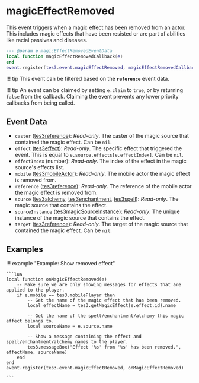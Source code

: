 # magicEffectRemoved

This event triggers when a magic effect has been removed from an actor. This includes magic effects that have been resisted or are part of abilities like racial passives and diseases.

```lua
--- @param e magicEffectRemovedEventData
local function magicEffectRemovedCallback(e)
end
event.register(tes3.event.magicEffectRemoved, magicEffectRemovedCallback)
```

!!! tip
	This event can be filtered based on the **`reference`** event data.

!!! tip
	An event can be claimed by setting `e.claim` to `true`, or by returning `false` from the callback. Claiming the event prevents any lower priority callbacks from being called.

## Event Data

* `caster` ([tes3reference](../../types/tes3reference)): *Read-only*. The caster of the magic source that contained the magic effect. Can be `nil`.
* `effect` ([tes3effect](../../types/tes3effect)): *Read-only*. The specific effect that triggered the event. This is equal to `e.source.effects[e.effectIndex]`. Can be `nil`.
* `effectIndex` (number): *Read-only*. The index of the effect in the magic source's effects list.
* `mobile` ([tes3mobileActor](../../types/tes3mobileActor)): *Read-only*. The mobile actor the magic effect is removed from.
* `reference` ([tes3reference](../../types/tes3reference)): *Read-only*. The reference of the mobile actor the magic effect is removed from.
* `source` ([tes3alchemy](../../types/tes3alchemy), [tes3enchantment](../../types/tes3enchantment), [tes3spell](../../types/tes3spell)): *Read-only*. The magic source that contains the effect.
* `sourceInstance` ([tes3magicSourceInstance](../../types/tes3magicSourceInstance)): *Read-only*. The unique instance of the magic source that contains the effect.
* `target` ([tes3reference](../../types/tes3reference)): *Read-only*. The target of the magic source that contained the magic effect. Can be `nil`.

## Examples

!!! example "Example: Show removed effect"

	```lua
	local function onMagicEffectRemoved(e)
		-- Make sure we are only showing messages for effects that are applied to the player.
		if e.mobile == tes3.mobilePlayer then
			-- Get the name of the magic effect that has been removed.
			local effectName = tes3.getMagicEffect(e.effect.id).name
	
			-- Get the name of the spell/enchantment/alchemy this magic effect belongs to.
			local sourceName = e.source.name
	
			-- Show a message containing the effect and spell/enchantment/alchemy names to the player.
			tes3.messageBox("Effect '%s' from '%s' has been removed.", effectName, sourceName)
		end
	end
	event.register(tes3.event.magicEffectRemoved, onMagicEffectRemoved)

	```

